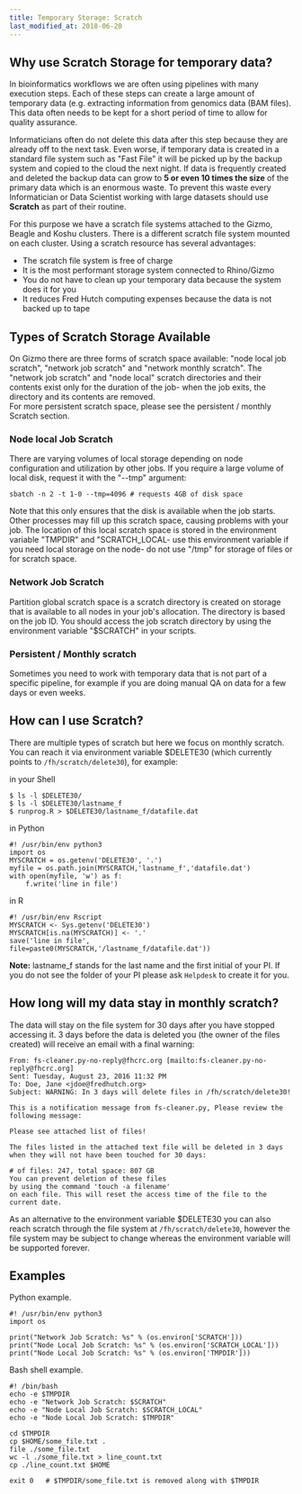 ```yaml
---
title: Temporary Storage: Scratch
last_modified_at: 2018-06-20
---
```


## Why use Scratch Storage for temporary data?

In bioinformatics workflows we are often using pipelines with many execution steps. Each of these steps can create a large amount of temporary data (e.g. extracting information from genomics data (BAM files). This data often needs to be kept for a short period of time to allow for quality assurance.

Informaticians often do not delete this data after this step because they are already off to the next task. Even worse, if temporary data is created in a standard file system such as "Fast File" it will be picked up by the backup system and copied to the cloud the next night. If data is frequently created and deleted the backup data can grow to **5 or even 10 times the size** of the primary data which is an enormous waste. To prevent this waste every Informatician or Data Scientist working with large datasets should use **Scratch** as part of their routine.

For this purpose we have a scratch file systems attached to the Gizmo, Beagle and Koshu clusters. There is a different scratch file system mounted on each cluster.  Using a scratch resource has several advantages:

- The scratch file system is free of charge
- It is the most performant storage system connected to Rhino/Gizmo
- You do not have to clean up your temporary data because the system does it for you
- It reduces Fred Hutch computing expenses because the data is not backed up to tape

## Types of Scratch Storage Available

On Gizmo there are three forms of scratch space available: "node local job scratch", "network job scratch" and "network monthly scratch".  The "network job scratch"  and  "node local"  scratch directories and their contents exist only for the duration of the job- when the job exits, the directory and its contents are removed.  
For more persistent scratch space, ​please see the persistent / monthly Scratch section.


### Node local Job Scratch

There are varying volumes of local storage depending on node configuration and utilization by other jobs.  If you require a large volume of local disk, request it with the "--tmp" argument:
```
sbatch -n 2 -t 1-0 --tmp=4096 # requests 4GB of disk space
```
Note that this only ensures that the disk is available when the job starts.  Other processes may fill up this scratch space, causing problems with your job.
The location of this local scratch space is stored in the environment variable "TMPDIR" and "SCRATCH_LOCAL- use this environment variable if you need local storage on the node- do not use "/tmp" for storage of files or for scratch space.

### Network Job Scratch

Partition global scratch space is a scratch directory is created on storage that is available to all nodes in your job's allocation.  The directory is based on the job ID.  You should access the job scratch directory by using the environment variable "$SCRATCH" in your scripts.

### Persistent / Monthly scratch

Sometimes you need to work with temporary data that is not part of a specific pipeline, for example if you are doing manual QA on data for a few days or even weeks.


## How can I use Scratch?

There are multiple types of scratch but here we focus on monthly scratch. You can reach it via environment variable $DELETE30 (which currently points to `/fh/scratch/delete30`), for example:

in your Shell
```
$ ls -l $DELETE30/
$ ls -l $DELETE30/lastname_f
$ runprog.R > $DELETE30/lastname_f/datafile.dat
```
in Python
```
#! /usr/bin/env python3
import os
MYSCRATCH = os.getenv('DELETE30', '.')
myfile = os.path.join(MYSCRATCH,'lastname_f','datafile.dat')
with open(myfile, 'w') as f:
    f.write('line in file')
```
in R
```
#! /usr/bin/env Rscript
MYSCRATCH <- Sys.getenv('DELETE30')
MYSCRATCH[is.na(MYSCRATCH)] <- '.'​
save('line in file', file=paste0(MYSCRATCH,'/lastname_f/datafile.dat'))
```

**Note:** lastname_f stands for the last name and the first initial of your PI. If you do not see the folder of your PI please ask `Helpdesk` to create it for you.

## How long will my data stay in monthly scratch?

The data will stay on the file system for 30 days after you have stopped accessing it. 3 days before the data is deleted you (the owner of the files created)  will receive an email with a final warning:
```
From: fs-cleaner.py-no-reply@fhcrc.org [mailto:fs-cleaner.py-no-reply@fhcrc.org]
Sent: Tuesday, August 23, 2016 11:32 PM
To: Doe, Jane <jdoe@fredhutch.org>
Subject: WARNING: In 3 days will delete files in /fh/scratch/delete30!

This is a notification message from fs-cleaner.py, Please review the following message:

Please see attached list of files!

The files listed in the attached text file will be deleted in 3 days when they will not have been touched for 30 days:

# of files: 247, total space: 807 GB
You can prevent deletion of these files
by using the command 'touch -a filename'
on each file. This will reset the access time of the file to the current date.
```

As an alternative to the environment variable $DELETE30 you can also reach scratch through the file system at `/fh/scratch/delete30`, however the file system may be subject to change whereas the environment variable will be supported forever.


## Examples
Python example.
```
#! /usr/bin/env python3
import os

print("Network Job Scratch: %s" % (os.environ['SCRATCH']))
print("Node Local Job Scratch: %s" % (os.environ['SCRATCH_LOCAL']))
print("Node Local Job Scratch: %s" % (os.environ['TMPDIR']))
```

Bash shell example.

```
#! /bin/bash
echo -e $TMPDIR
echo -e "Network Job Scratch:​ $SCRATCH"
echo -e "Node Local Job Scratch: $SCRATCH_LOCAL"
echo -e "Node Local Job Scratch: $TMPDIR"

cd $TMPDIR
cp $HOME/some_file.txt .
file ./some_file.txt
wc -l ./some_file.txt > line_count.txt
cp ./line_count.txt $HOME

exit 0   # $TMPDIR/some_file.txt is removed along with $TMPDIR
```
